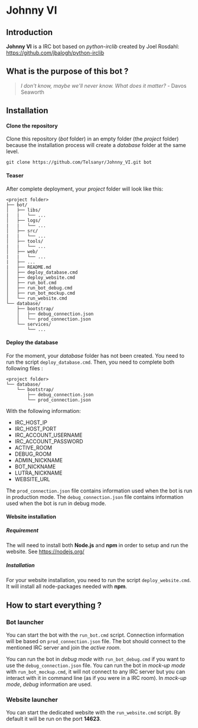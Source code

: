 # Johnny VI

## Introduction

**Johnny VI** is a IRC bot based on *python-irclib* created by Joel Rosdahl: https://github.com/jbalogh/python-irclib

## What is the purpose of this bot ?

> *I don't know, maybe we'll never know. What does it matter?* - Davos Seaworth

## Installation

#### Clone the repository
Clone this repository (*bot* folder) in an empty folder (the *project* folder) because the installation process will create a *database* folder at the same level.

~~~~
git clone https://github.com/Telsanyr/Johnny_VI.git bot
~~~~

#### Teaser 
After complete deployment, your *project* folder will look like this:

~~~~
<project folder>
├── bot/
│   ├── libs/
|   |   └── ...
│   ├── logs/
|   |   └── ...
│   ├── src/
|   |   └── ...
│   ├── tools/
|   |   └── ...
│   ├── web/
|   |   └── ...
|   ├── ...
|   ├── README.md
│   ├── deploy_database.cmd
│   ├── deploy_website.cmd
│   ├── run_bot.cmd
│   ├── run_bot_debug.cmd
│   ├── run_bot_mockup.cmd
│   └── run_website.cmd
└── database/
    ├── bootstrap/
    │   ├── debug_connection.json
    │   └── prod_connection.json
    └── services/
        └── ...
~~~~

#### Deploy the database
For the moment, your *database* folder has not been created. You need to run the script `deploy_database.cmd`. Then, you need to complete both following files :
~~~~
<project folder>
└── database/
    └── bootstrap/
        ├── debug_connection.json
        └── prod_connection.json
~~~~

With the following information:
- IRC_HOST_IP
- IRC_HOST_PORT
- IRC_ACCOUNT_USERNAME
- IRC_ACCOUNT_PASSWORD
- ACTIVE_ROOM
- DEBUG_ROOM
- ADMIN_NICKNAME
- BOT_NICKNAME
- LUTRA_NICKNAME
- WEBSITE_URL

The `prod_connection.json` file contains information used when the bot is run in production mode.
The `debug_connection.json` file contains information used when the bot is run in debug mode.

#### Website installation
##### Requirement
The will need to install both **Node.js** and **npm** in order to setup and run the website. See https://nodejs.org/

##### Installation
For your website installation, you need to run the script `deploy_website.cmd`. It will install all node-packages needed with **npm**.

## How to start everything ?

### Bot launcher

You can start the bot with the `run_bot.cmd` script. Connection information will be based on `prod_connection.json` file. The bot should connect to the mentioned IRC server and join the *active room*.

You can run the bot in *debug mode* with `run_bot_debug.cmd` if you want to use the `debug_connection.json` file.
You can run the bot in *mock-up mode* with `run_bot_mockup.cmd`, it will not connect to any IRC server but you can interact with it in command line (as if you were in a IRC room). In *mock-up mode*, *debug* information are used.

### Website launcher

You can start the dedicated website with the `run_website.cmd` script. By default it will be run on the port **14623**.
